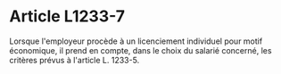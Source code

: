 # Article L1233-7

Lorsque l'employeur procède à un licenciement individuel pour motif économique, il prend en compte, dans le choix du salarié concerné, les critères prévus à l'article L. 1233-5.
